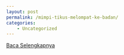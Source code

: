 ```yaml
---
layout: post
permalink: /mimpi-tikus-melompat-ke-badan/
categories:
    - Uncategorized
---
```


[Baca Selengkapnya](/02)